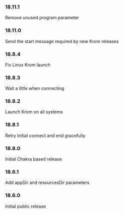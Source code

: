 ### 18.11.1

Remove unused program parameter

### 18.11.0

Send the start message required by new Krom releases

### 18.8.4

Fix Linux Krom launch

### 18.8.3

Wait a little when connecting

### 18.8.2

Launch Krom on all systems

### 18.8.1

Retry initial connect and end gracefully

### 18.8.0

Initial Chakra based release

### 18.6.1

Add appDir and resourcesDir parameters

### 18.6.0

Initial public release
